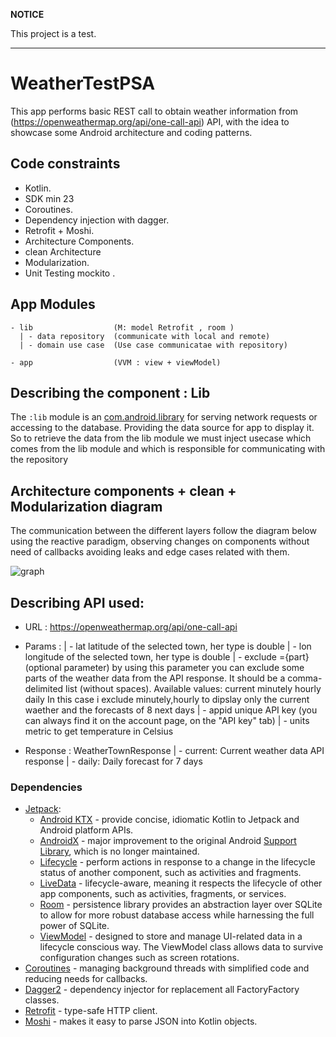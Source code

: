 **NOTICE**

This project is a test.

---

# WeatherTestPSA

This app performs basic REST call to obtain weather information from (https://openweathermap.org/api/one-call-api) API,
with the idea to showcase some Android architecture and coding
patterns.

## Code constraints

- Kotlin.
- SDK min 23
- Coroutines.
- Dependency injection with dagger.
- Retrofit + Moshi.
- Architecture Components.
- clean Architecture
- Modularization.
- Unit Testing mockito .

## App Modules

```
- lib                  (M: model Retrofit , room )
  | - data repository  (communicate with local and remote)
  | - domain use case  (Use case communicatae with repository)

- app                  (VVM : view + viewModel)

```
## Describing the component : Lib

The `:lib` module is an [com.android.library](https://developer.android.com/studio/projects/android-library) for serving network requests or accessing to the database.
 Providing the data source for app to display it. So to retrieve the data from the lib module we must inject usecase which comes from the lib module and which is responsible for communicating with the repository


## Architecture components + clean + Modularization diagram

The communication between the different layers follow the diagram below using the reactive paradigm, observing changes on components without need of callbacks avoiding leaks and edge cases related with them.

![graph](https://i.ibb.co/cxdLcq6/Capture-d-e-cran-2020-07-28-a-12-03-06.png)


## Describing API used:

- URL : https://openweathermap.org/api/one-call-api
- Params :
  | - lat  latitude of the selected town, her type is double
  | - lon  longitude of the selected town, her type is double
  | - exclude ={part} (optional parameter) by using this parameter you can exclude some parts of the weather data from the API response. It should be a comma-delimited list (without spaces).
               Available values:
               current
               minutely
               hourly
               daily
               In this case i exclude minutely,hourly to dipslay only the current waether and the forecasts of 8 next days
  | - appid  unique API key (you can always find it on the account page, on the "API key" tab)
  | - units  metric to get temperature in Celsius


- Response : WeatherTownResponse
     | - current: Current weather data API response
     | - daily: Daily forecast for 7 days


### Dependencies

-   [Jetpack](https://developer.android.com/jetpack):
    -   [Android KTX](https://developer.android.com/kotlin/ktx.html) - provide concise, idiomatic Kotlin to Jetpack and Android platform APIs.
    -   [AndroidX](https://developer.android.com/jetpack/androidx) - major improvement to the original Android [Support Library](https://developer.android.com/topic/libraries/support-library/index), which is no longer maintained.
    -   [Lifecycle](https://developer.android.com/topic/libraries/architecture/lifecycle) - perform actions in response to a change in the lifecycle status of another component, such as activities and fragments.
    -   [LiveData](https://developer.android.com/topic/libraries/architecture/livedata) - lifecycle-aware, meaning it respects the lifecycle of other app components, such as activities, fragments, or services.
    -   [Room](https://developer.android.com/topic/libraries/architecture/room) - persistence library provides an abstraction layer over SQLite to allow for more robust database access while harnessing the full power of SQLite.
    -   [ViewModel](https://developer.android.com/topic/libraries/architecture/viewmodel) - designed to store and manage UI-related data in a lifecycle conscious way. The ViewModel class allows data to survive configuration changes such as screen rotations.
-   [Coroutines](https://kotlinlang.org/docs/reference/coroutines-overview.html) - managing background threads with simplified code and reducing needs for callbacks.
-   [Dagger2](https://dagger.dev/) - dependency injector for replacement all FactoryFactory classes.
-   [Retrofit](https://square.github.io/retrofit/) - type-safe HTTP client.
-   [Moshi](https://github.com/square/moshi) - makes it easy to parse JSON into Kotlin objects.
```

